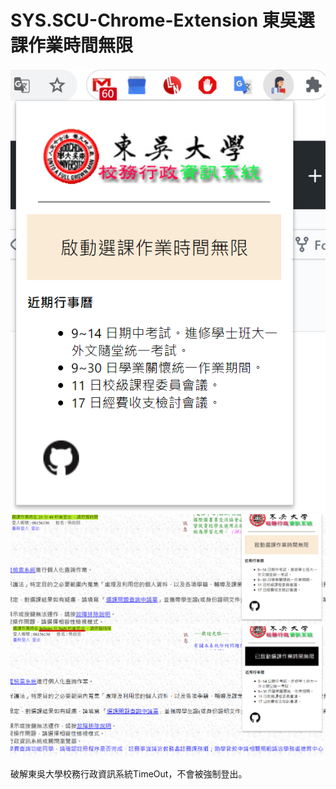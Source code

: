 # SYS.SCU-Chrome-Extension 東吳選課作業時間無限
![](https://github.com/wutiger555/SYS.SCU-Chrome-Extension/blob/master/scu-1.png)
![](https://github.com/wutiger555/SYS.SCU-Chrome-Extension/blob/master/scu2.png)
![](https://github.com/wutiger555/SYS.SCU-Chrome-Extension/blob/master/scu3.png)

破解東吳大學校務行政資訊系統TimeOut，不會被強制登出。
